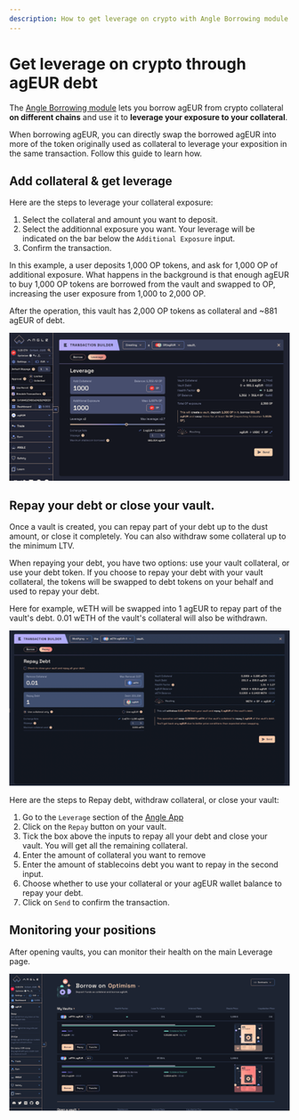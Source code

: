 ```yaml
---
description: How to get leverage on crypto with Angle Borrowing module
---
```


# Get leverage on crypto through agEUR debt

The [Angle Borrowing module](/borrowing-module/README.md) lets you borrow agEUR from crypto collateral **on different chains** and use it to **leverage your exposure to your collateral**.

When borrowing agEUR, you can directly swap the borrowed agEUR into more of the token originally used as collateral to leverage your exposition in the same transaction. Follow this guide to learn how.

## Add collateral & get leverage

Here are the steps to leverage your collateral exposure:

1. Select the collateral and amount you want to deposit.
2. Select the additionnal exposure you want. Your leverage will be indicated on the bar below the `Additional Exposure` input.
3. Confirm the transaction.

In this example, a user deposits 1,000 OP tokens, and ask for 1,000 OP of additional exposure. What happens in the background is that enough agEUR to buy 1,000 OP tokens are borrowed from the vault and swapped to OP, increasing the user exposure from 1,000 to 2,000 OP.

After the operation, this vault has 2,000 OP tokens as collateral and ~881 agEUR of debt.

![Leverage with OP](/.gitbook/assets/leverage-OP.png)

## Repay your debt or close your vault.

Once a vault is created, you can repay part of your debt up to the dust amount, or close it completely. You can also withdraw some collateral up to the minimum LTV.

When repaying your debt, you have two options: use your vault collateral, or use your debt token. If you choose to repay your debt with your vault collateral, the tokens will be swapped to debt tokens on your behalf and used to repay your debt.

Here for example, wETH will be swapped into 1 agEUR to repay part of the vault's debt. 0.01 wETH of the vault's collateral will also be withdrawn.

![Repay and withdraw](/.gitbook/assets/repay-with-collat.png)

Here are the steps to Repay debt, withdraw collateral, or close your vault:

1. Go to the `Leverage` section of the [Angle App](https://app.angle.money/#/leverage)
2. Click on the `Repay` button on your vault.
3. Tick the box above the inputs to repay all your debt and close your vault. You will get all the remaining collateral.
4. Enter the amount of collateral you want to remove
5. Enter the amount of stablecoins debt you want to repay in the second input.
6. Choose whether to use your collateral or your agEUR wallet balance to repay your debt.
7. Click on `Send` to confirm the transaction.

## Monitoring your positions

After opening vaults, you can monitor their health on the main Leverage page.

![Vaults list](../../../.gitbook/assets/vaults-list.png)
